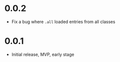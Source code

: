 # 0.0.2

- Fix a bug where `.all` loaded entries from all classes

# 0.0.1

- Initial release, MVP, early stage